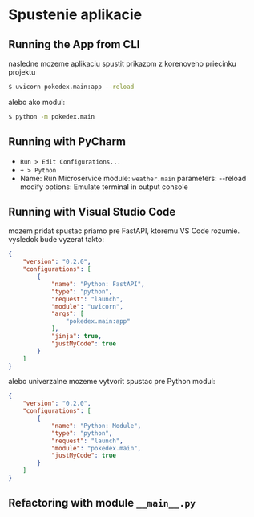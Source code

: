 # Spustenie aplikacie

## Running the App from CLI

nasledne mozeme aplikaciu spustit prikazom z korenoveho priecinku projektu

```bash
$ uvicorn pokedex.main:app --reload
```

alebo ako modul:

```bash
$ python -m pokedex.main
```

## Running with PyCharm

* `Run > Edit Configurations...`
* `+ > Python`
* Name: Run Microservice
   module: `weather.main`
   parameters: --reload
   modify options: Emulate terminal in output console


## Running with Visual Studio Code

mozem pridat spustac priamo pre FastAPI, ktoremu VS Code rozumie. vysledok bude vyzerat takto:

```json
{
    "version": "0.2.0",
    "configurations": [
        {
            "name": "Python: FastAPI",
            "type": "python",
            "request": "launch",
            "module": "uvicorn",
            "args": [
                "pokedex.main:app"
            ],
            "jinja": true,
            "justMyCode": true
        }
    ]
}
```

alebo univerzalne mozeme vytvorit spustac pre Python modul:

```json
{
    "version": "0.2.0",
    "configurations": [
        {
            "name": "Python: Module",
            "type": "python",
            "request": "launch",
            "module": "pokedex.main",
            "justMyCode": true
        }
    ]
}
```

## Refactoring with module `__main__.py`
